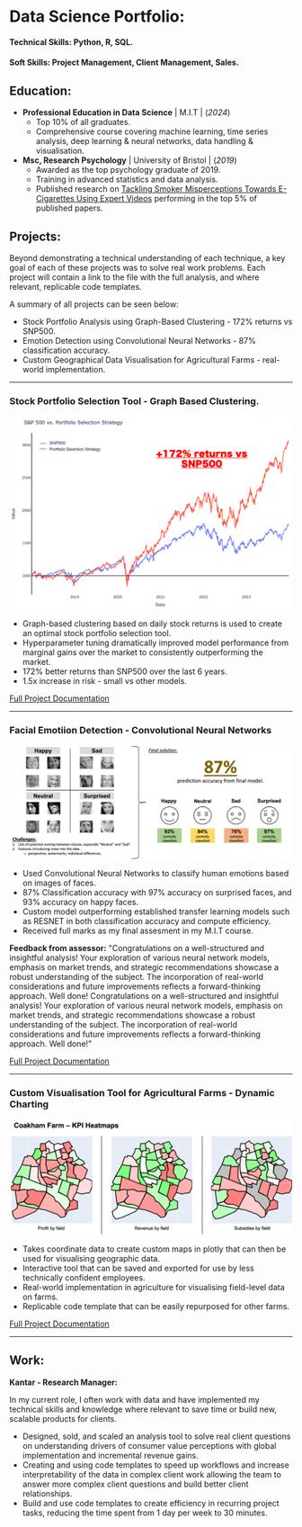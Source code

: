 # Data Science Portfolio:

#### Technical Skills: Python, R, SQL.
#### Soft Skills: Project Management, Client Management, Sales. 

## Education:
- **Professional Education in Data Science** | M.I.T | (_2024_)
    - Top 10% of all graduates.
    - Comprehensive course covering machine learning, time series analysis, deep learning & neural networks, data handling & visualisation. 
- **Msc, Research Psychology** | University of Bristol | (_2019_)
    - Awarded as the top psychology graduate of 2019.
    - Training in advanced statistics and data analysis.
    - Published research on [Tackling Smoker Misperceptions Towards E-Cigarettes Using Expert Videos](https://doi.org/10.1093/ntr/ntab104) performing in the top 5% of published papers.
    		
              
## Projects:

Beyond demonstrating a technical understanding of each technique, a key goal of each of these projects was to solve real work problems. Each project will contain a link to the file with the full analysis, and where relevant, replicable code templates.

A summary of all projects can be seen below:

-    Stock Portfolio Analysis using Graph-Based Clustering - 172% returns vs SNP500. 
-    Emotion Detection using Convolutional Neural Networks - 87% classification accuracy.
-    Custom Geographical Data Visualisation for Agricultural Farms - real-world implementation.


----------------------------------------------------------------------
### Stock Portfolio Selection Tool - Graph Based Clustering.

![Stock_Returns](assets/img/Stock_Returns_1.png)

   - Graph-based clustering based on daily stock returns is used to create an optimal stock portfolio selection tool.
   - Hyperparameter tuning dramatically improved model performance from marginal gains over the market to consistently outperforming the market. 
   - 172% better returns than SNP500 over the last 6 years. 
   - 1.5x increase in risk - small vs other models.

[Full Project Documentation](https://drive.google.com/drive/folders/1rNQJKXx-CP3n1kz5Eh-thac_RIUyggRo?usp=sharing)

----------------------------------------------------------------------

### Facial Emotiion Detection - Convolutional Neural Networks

![CNN Solution](assets/img/CNN_Solution_2.png)

   - Used Convolutional Neural Networks to classify human emotions based on images of faces.
   - 87% Classification accuracy with 97% accuracy on surprised faces, and 93% accuracy on happy faces.
   - Custom model outperforming established transfer learning models such as RESNET in both classification accuracy and compute efficiency. 
   - Received full marks as my final assesment in my M.I.T course. 

**Feedback from assessor:**
"Congratulations on a well-structured and insightful analysis! Your exploration of various neural
network models, emphasis on market trends, and strategic recommendations showcase a robust
understanding of the subject. The incorporation of real-world considerations and future
improvements reflects a forward-thinking approach. Well done! Congratulations on a well-structured and insightful analysis! Your exploration of various neural network models, emphasis on market trends, and strategic recommendations showcase a robust
understanding of the subject. The incorporation of real-world considerations and future
improvements reflects a forward-thinking approach. Well done!"

[Full Project Documentation](https://drive.google.com/drive/folders/1uh3j2XITl3BE34-Xk1M_EidFhqzd2Fsw?usp=sharing)

----------------------------------------------------------------------

### Custom Visualisation Tool for Agricultural Farms - Dynamic Charting

![Maps 2](assets/img/Maps_2.png)

   - Takes coordinate data to create custom maps in plotly that can then be used for visualising geographic data.
   - Interactive tool that can be saved and exported for use by less technically confident employees.
   - Real-world implementation in agriculture for visualising field-level data on farms. 
   - Replicable code template that can be easily repurposed for other farms.

[Full Project Documentation](https://drive.google.com/drive/folders/1UTPE3cgrmZYZcGt21sS9MjdulsPND-Jf?usp=sharing)


----------------------------------------------------------------------

## Work:

**Kantar - Research Manager:**

In my current role, I often work with data and have implemented my technical skills and knowledge where relevant to save time or build new, scalable products for clients. 
   - Designed, sold, and scaled an analysis tool to solve real client questions on understanding drivers of consumer value perceptions with global implementation and incremental revenue gains.
   - Creating and using code templates to speed up workflows and increase interpretability of the data in complex client work allowing the team to answer more complex client questions and build better client relationships. 
   - Build and use code templates to create efficiency in recurring project tasks, reducing the time spent from 1 day per week to 30 minutes.

